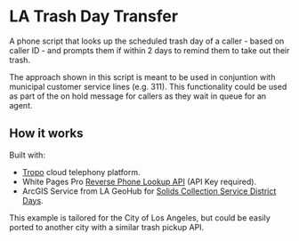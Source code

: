 # LA Trash Day Transfer

A phone script that looks up the scheduled trash day of a caller - based on caller ID - and prompts them if within 2 days to remind them to take out their trash.

The approach shown in this script is meant to be used in conjuntion with municipal customer service lines (e.g. 311). This functionality could be used as part of the on hold message for callers as they wait in queue for an agent.

## How it works

Built with:

* [Tropo](https://www.tropo.com/) cloud telephony platform.
* White Pages Pro [Reverse Phone Lookup API](http://pro.whitepages.com/developer/documentation/reverse-phone-api/) (API Key required).
* ArcGIS Service from LA GeoHub for [Solids Collection Service District Days](http://geohub.lacity.org/datasets/803ee5b68546441681922ab5a5a7e1c1_22).

This example is tailored for the City of Los Angeles, but could be easily ported to another city with a similar trash pickup API.